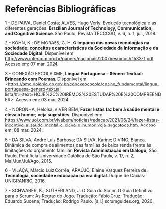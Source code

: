 # Referências Bibliográficas

1 - DE PAIVA, Daniel Costa; ALVES, Hugo Verly. Evolução tecnológica e as diferentes gerações. **Brazilian Journal of Technology, Communication, and Cognitive Science**. São Paulo, Revista TECCCOG, v. 6, n. 1, jul., 2018.

2 - KOHN, K.; DE MORAES, C. H. **O impacto das novas tecnologias na sociedade: conceitos e características da Sociedade da Informação e da Sociedade Digital**. Disponível em: <http://www.intercom.org.br/papers/nacionais/2007/resumos/r1533-1.pdf>. Acesso em: 07 mar. 2024.

3 - CONEXÃO ESCOLA SME, **Língua Portuguesa – Gênero Textual: Brincando com Poemas**. Disponível em: <https://sme.goiania.go.gov.br/conexaoescola/ensino_fundamental/lingua-portuguesa-genero-textual lista/#:~:text=HOJE%2C%20IREMOS%20ESTUDAR%20E%20COMPREENDER>. Acesso em: 03 mar. 2024.

4 - NORONHA, Heloísa. VIVER BEM, **Fazer listas faz bem à saúde mental e eleva o humor; veja sugestões**. Disponível em: https://www.uol.com.br/vivabem/noticias/redacao/2021/06/24/fazer-listas-incentiva-a-saude-mental-e-eleva-o-humor-veja-sugestoes.htm. Acesso em: 08 mar. 2024.

5 - DA SILVA, André Luiz Barbosa; DA SILVA, Karine; DIVINO, Bianca. Dinâmica de compra de alimentos das famílias de baixa renda frente às limitações do orçamento familiar. **Revista Administração em Diálogo**, São Paulo, Pontifícia Universidade Católica de São Paulo, v. 17, n. 2, Mai/Jun/Jul/Ago, 2015.

6 - VILAÇA, Márcio Luiz Corrêa; ARAÚJO, Elaine Vasquez Ferreira de. **Tecnologia, sociedade e educação na era digital**. Duque de Caxias: UNIGRANRIO, 2016.

7 - SCHWABER, K.; SUTHERLAND, J. O Guia do Scrum O Guia Definitivo para o Scrum: As Regras do Jogo. Tradução: Fábio Cruz; Tradução: Eduardo Sucena; Tradução: Rodrigo Paulo. [s.l.] scrumguides.org, 2020. 
